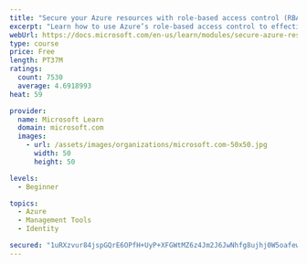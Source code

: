 ```yaml
---
title: "Secure your Azure resources with role-based access control (RBAC)"
excerpt: "Learn how to use Azure’s role-based access control to effectively manage your team’s access to Azure resources."
webUrl: https://docs.microsoft.com/en-us/learn/modules/secure-azure-resources-with-rbac/
type: course
price: Free
length: PT37M
ratings:
  count: 7530
  average: 4.6918993
heat: 59

provider:
  name: Microsoft Learn
  domain: microsoft.com
  images:
    - url: /assets/images/organizations/microsoft.com-50x50.jpg
      width: 50
      height: 50

levels:
  - Beginner

topics:
  - Azure
  - Management Tools
  - Identity

secured: "1uRXzvur84jspGQrE6OPfH+UyP+XFGWtMZ6z4Jm2J6JwNhfg8ujhj0W5oafewIUcIHaTkd+YdU5QySL74D/W7YBhoIqxzDu1R9M5y2MQdozjGaKzUtGcIUXg8HW/dEeiNHDYRmf7f8OFxlWP2PtYBN8nQvI1lMTqCloomfpsWpWQdLQynVElcGrD6wPAAd+IDp+MI72F3X0uBKkM5Mnw9Kv6LOJZCxMm/Ke7PM5a6lsgBPe+7NyScnKZ6bJSnRm+OJsaSZCkc7OvOfG0QfCFKlQHi+rtKlzQgQGt+ukBo1Fzu3v6XmJbHurknU9hC+V9YH9KUFmR4RuOTs3Xs95Ld7BuvI0gWwcil0Q1dKQGRfl+nuTSd4kyzBG+fQ+oo478Ay+0SkeDUIqgk0TpbWzA2xfQlMKAY8mKZXkA18YrLyM=;9nSQQljeaY9jmWLs3ye3lQ=="
---
```


